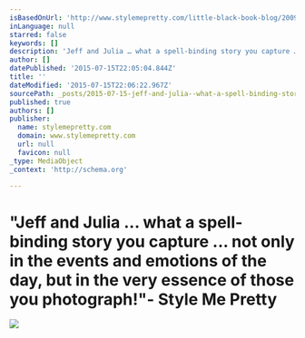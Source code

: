 ```yaml
---
isBasedOnUrl: 'http://www.stylemepretty.com/little-black-book-blog/2009/01/28/wedding-style-classic-tradition-elegance-and-love/'
inLanguage: null
starred: false
keywords: []
description: 'Jeff and Julia … what a spell-binding story you capture … not only in the events and emotions of the day, but in the very essence of those you photograph!'
author: []
datePublished: '2015-07-15T22:05:04.844Z'
title: ''
dateModified: '2015-07-15T22:06:22.967Z'
sourcePath: _posts/2015-07-15-jeff-and-julia--what-a-spell-binding-story-you-capture--no.md
published: true
authors: []
publisher:
  name: stylemepretty.com
  domain: www.stylemepretty.com
  url: null
  favicon: null
_type: MediaObject
_context: 'http://schema.org'

---
```

# "Jeff and Julia ... what a spell-binding story you capture ... not only in the events and emotions of the day, but in the very essence of those you photograph!"- Style Me Pretty
![](https://the-grid-user-content.s3-us-west-2.amazonaws.com/38345043-22ab-457a-bbcc-511ac41d110c.jpg)